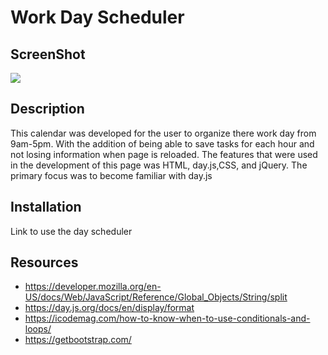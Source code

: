 # Work Day Scheduler 

## ScreenShot
<img src="/Users/bluevalenz/bootcamp/Work Day Scheduler/images/Work Day Scheduler.png">

## Description 
This calendar was developed for the user to organize there work day from 9am-5pm. With the addition of being able to save tasks for each hour and not losing information when page is reloaded. The features that were used in the development of this page was HTML, day.js,CSS, and jQuery. The primary focus was to become familiar with day.js

## Installation
Link to use the day scheduler


## Resources
- https://developer.mozilla.org/en-US/docs/Web/JavaScript/Reference/Global_Objects/String/split
- https://day.js.org/docs/en/display/format
- https://icodemag.com/how-to-know-when-to-use-conditionals-and-loops/
- https://getbootstrap.com/
